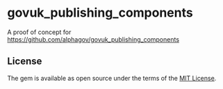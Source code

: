 # govuk_publishing_components
A proof of concept for https://github.com/alphagov/govuk_publishing_components

## License
The gem is available as open source under the terms of the [MIT License](http://opensource.org/licenses/MIT).
